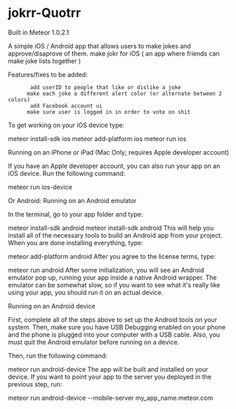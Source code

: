jokrr-Quotrr
============

Built in Meteor 1.0.2.1

A simple iOS / Android app that allows users to make jokes and approve/disaprove of them.
make jokr for iOS ( an app where friends can make joke lists together )

Features/fixes to be added:


           add userID to people that like or dislike a joke
          make each joke a different alert color (or alternate between 2 colors)
           add Facebook account ui 
          make sure user is logged in in order to vote on shit


To get working on your iOS device type: 

meteor install-sdk ios
meteor add-platform ios
meteor run ios


Running on an iPhone or iPad (Mac Only; requires Apple developer account)

If you have an Apple developer account, you can also run your app on an iOS device. Run the following command:

meteor run ios-device

Or Android:
Running on an Android emulator

In the terminal, go to your app folder and type:

meteor install-sdk android
meteor install-sdk android
This will help you install all of the necessary tools to build an Android app from your project. When you are done installing everything, type:

meteor add-platform android
After you agree to the license terms, type:

meteor run android
After some initialization, you will see an Android emulator pop up, running your app inside a native Android wrapper. The emulator can be somewhat slow, so if you want to see what it's really like using your app, you should run it on an actual device.

Running on an Android device

First, complete all of the steps above to set up the Android tools on your system. Then, make sure you have USB Debugging enabled on your phone and the phone is plugged into your computer with a USB cable. Also, you must quit the Android emulator before running on a device.

Then, run the following command:

meteor run android-device
The app will be built and installed on your device. If you want to point your app to the server you deployed in the previous step, run:

meteor run android-device --mobile-server my_app_name.meteor.com
